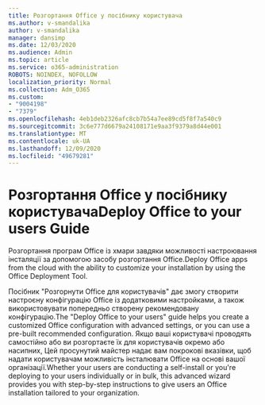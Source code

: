```yaml
---
title: Розгортання Office у посібнику користувача
ms.author: v-smandalika
author: v-smandalika
manager: dansimp
ms.date: 12/03/2020
ms.audience: Admin
ms.topic: article
ms.service: o365-administration
ROBOTS: NOINDEX, NOFOLLOW
localization_priority: Normal
ms.collection: Adm_O365
ms.custom:
- "9004198"
- "7379"
ms.openlocfilehash: 4eb1deb2326afc8cb7b54a7ee89cd5f8f7a540c9
ms.sourcegitcommit: 3c6e777d6679a24108171e9aa3f9379a8d44e001
ms.translationtype: MT
ms.contentlocale: uk-UA
ms.lasthandoff: 12/09/2020
ms.locfileid: "49679281"
---
```

# <a name="deploy-office-to-your-users-guide"></a><span data-ttu-id="d8479-102">Розгортання Office у посібнику користувача</span><span class="sxs-lookup"><span data-stu-id="d8479-102">Deploy Office to your users Guide</span></span>

<span data-ttu-id="d8479-103">Розгортання програм Office із хмари завдяки можливості настроювання інсталяції за допомогою засобу розгортання Office.</span><span class="sxs-lookup"><span data-stu-id="d8479-103">Deploy Office apps from the cloud with the ability to customize your installation by using the Office Deployment Tool.</span></span>

<span data-ttu-id="d8479-104">Посібник "Розгорнути Office для користувачів" дає змогу створити настроєну конфігурацію Office із додатковими настройками, а також використовувати попередньо створену рекомендовану конфігурацію.</span><span class="sxs-lookup"><span data-stu-id="d8479-104">The "Deploy Office to your users" guide helps you create a customized Office configuration with advanced settings, or you can use a pre-built recommended configuration.</span></span> <span data-ttu-id="d8479-105">Якщо ваші користувачі проводять самостійно або ви розгортаєте їх для користувачів окремо або насипних, Цей просунутий майстер надає вам покрокові вказівки, щоб надати користувачам можливість інсталювати Office на основі вашої організації.</span><span class="sxs-lookup"><span data-stu-id="d8479-105">Whether your users are conducting a self-install or you're deploying to your users individually or in bulk, this advanced wizard provides you with step-by-step instructions to give users an Office installation tailored to your organization.</span></span>